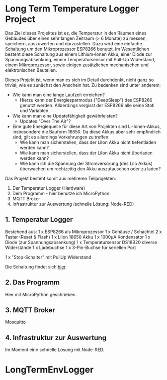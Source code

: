 # Long Term Temperature Logger Project

Das Ziel dieses Projektes ist es, die Temperatur in den Räumen eines Gebäudes über einen sehr langen Zeitraum (> 6 Monate) zu messen, speichern, auszuwerten und darzustellen. Dazu wird eine einfache Schaltung um den Mikroprozessor ESP8266 benutzt. Im Wesentlichen besteht diese Schaltung aus einem Lithium-Ionen Akku, einer Diode zur Spannungsabsenkung, einem Temperatursensor mit Pull-Up Widerstand, einem Mikroprozessor, sowie einigen zusätzlichen mechanischen und elektronischen Bauteilen.

Dieses Projekt ist, wenn man es sich im Detail durchdenkt, nicht ganz so trivial, wie es zunächst den Anschein hat. Zu bedenken sind unter anderem:

* Wie kann man eine lange Laufzeit erreichen?
	* Hierzu kann der Energiesparmodus ("DeepSleep") des ESP8266 genutzt werden. Allderdings vergisst der ESP8266 alle seine Stati und Variablen.
* Wie kann man eine Updatefähigkeit gewährleisten?
	* Updates "Over The Air"?
* Eine gute Energiequelle für diese Art von Projekten sind Li-Ionen-Akkus, insbesondere die Bauform 18650. Da diese Akkus aber sehr empfindlich sind, gilt es allerdings Vorkehrungen zu treffen
	* Wie kann man sicherstellen, dass der LiIon Akku nicht tiefentladen werden kann? 
	* Wie kann man sicherstellen, dass der LiIon Akku nicht überladen werden kann?
	* Wie kann ich die Spannung der Stromversorung (des LiIo Akkus) überwachen um rechtzeitig den Akku auszutauschen oder zu laden?

Das Projekt besteht somit aus mehreren Teilprojekten:

1. Der Temperatur Logger (Hardware)
2. Dem Programm - hier benutze ich MicroPython
3. MQTT Broker
4. Infrastruktur zur Auswertung (schnelle Lösung: Node-RED)


## 1. Temperatur Logger
Bestehend aus:
1 x ESP8266 als Mikroprozessor
1 x Gehäuse / Schachtel
2 x Taster (Reset & Flash)
1 x LiIon 18650 Akku
1 x 1000µA Kondensator
1 x Diode (zur Spannungsabsenkung)
1 x Temperatursensor DS18B20
diverse Widerstände
1 x Ladebuchse
1 x 3-Pin-Buchse für seriellen Port

1 x "Stop-Schalter" mit PullUp Widerstand

Die Schaltung findet sich [hier](https://bitbucket.org/Crayfish68/ltl/src/0dc33bcde99933efb518cee7cd88276009990daf/ltl_Schaltplan.png?at=master).

## 2. Das Programm
Hier mit MicroPython geschrieben.

## 3. MQTT Broker
Mosquitto


## 4. Infrastruktur zur Auswertung
Im Moment eine schnelle Lösung mit Node-RED. 





# LongTermEnvLogger

